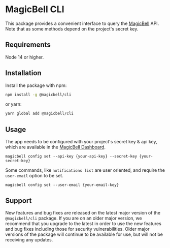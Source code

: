 # MagicBell CLI

This package provides a convenient interface to query the [MagicBell](https://magicbell.com) API. Note that as some methods depend on the project's secret key.

## Requirements

Node 14 or higher.

## Installation

Install the package with npm:

```sh
npm install -g @magicbell/cli
```

or yarn:

```sh
yarn global add @magicbell/cli
```

## Usage

The app needs to be configured with your project's secret key & api key, which are
available in the [MagicBell Dashboard][dashboard].

```shell
magicbell config set --api-key {your-api-key} --secret-key {your-secret-key}
```

Some commands, like `notifications list` are user oriented, and require the `user-email` option to be set. 

```shell
magicbell config set --user-email {your-email-key}
```

## Support

New features and bug fixes are released on the latest major version of the `@magicbell/cli` package. If you are on an older major version, we recommend that you upgrade to the latest in order to use the new features and bug fixes including those for security vulnerabilities. Older major versions of the package will continue to be available for use, but will not be receiving any updates.

[dashboard]: https://app.magicbell.com
[idempotent-requests]: https://www.magicbell.com/docs/rest-api/idempotent-requests
[hmac-authentication]: https://www.magicbell.com/docs/hmac-authentication
[api-reference]: https://www.magicbell.com/docs/rest-api/reference
